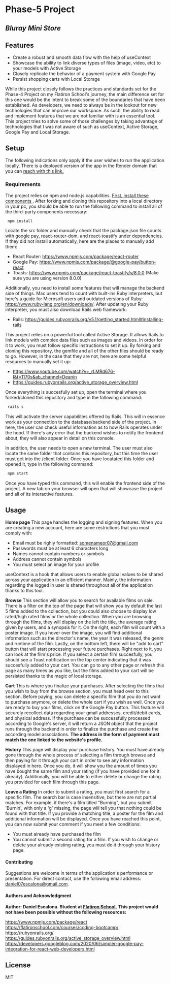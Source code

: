# Phase-5 Project
## _Bluray Mini Store_

## Features

- Create a robust and smooth data flow with the help of useContext
- Showcase the ability to link diverse types of files (image, video, etc) to your models with Active Storage
- Closely replicate the behavior of a payment system with Google Pay 
- Persist shopping carts with Local Storage

While this project closely follows the practices and standards set for the Phase-4 Project on my Flatiron School's journey, the main difference set for this one would be the intent to break some of the boundaries that have been established. As developers, we need to always be in the lookout for new technologies that can improve our workspace. As such, the ability to read and implement features that we are not familiar with is an essential tool. This project tries to solve some of those challenges by taking advantage of technologies that I was not aware of such as useContext, Active Storage, Google Pay and Local Storage.

## Setup

The following indications only apply if the user wishes to run the application locally. There is a deployed version of the app in the Render domain that you can [reach with this link.](https://phase-5-project-acnb.onrender.com)

### Requirements

The project relies on npm and node.js capabilities. [ First, install these components ](https://docs.npmjs.com/downloading-and-installing-node-js-and-npm). After forking and cloning this repository into a local directory in your pc, you should be able to run the following command to install all of the third-party components necessary:
```sh
 npm install
```
Locate the src folder and manually check that the package.json file counts with google pay, react-router-dom, and react-toastify under dependencies. If they did not install automatically, here are the places to manually add them:
- React Router: https://www.npmjs.com/package/react-router
- Google Pay: https://www.npmjs.com/package/@google-pay/button-react
- Toasts: https://www.npmjs.com/package/react-toastify/v/8.0.0 (Make sure you are using version 8.0.0)

Additionally, you need to install some features that will manage the backend side of things. Mac users tend to count with built-ins Ruby interpreters, but here's a guide for Microsoft users and outdated versions of Ruby: https://www.ruby-lang.org/en/downloads/. After updating your Ruby interpreter, you must also download Rails web framework:

- Rails: https://guides.rubyonrails.org/v5.1/getting_started.html#installing-rails

This project relies on a powerful tool called Active Storage. It allows Rails to link models with complex data files such as images and videos. In order for it to work, you must follow specific instructions to set it up. By forking and cloning this repository, the gemfile and all of the other files should be ready to go. However, in the case that they are not, here are some helpful resources to manually set it up:
- https://www.youtube.com/watch?v=_rLMRd676-I&t=1170s&ab_channel=Deanin
- https://guides.rubyonrails.org/active_storage_overview.html

Once everything is succesfully set up, open the terminal where you forked/cloned this repository and type in the following command:

```sh
 rails s
```
This will activate the server capabilities offered by Rails. This will in essence work as your connection to the database/backend side of the project. In here, the user can check useful information as to how Rails operates under the hood. If there's any error that the backend wishes to notify the frontend about, they will also appear in detail on this console.

In addition, the user needs to open a new terminal. The user must also locate the same folder that contains this repository, but this time the user must get into the /client folder. Once you have locatated this folder and opened it, type in the following command:

```sh
 npm start
```

Once you have typed this command, this will enable the frontend side of the project. A new tab on your browser will open that will showcase the project and all of its interactive features.


## Usage

**Home page**
This page handles the logging and signing features. When you are creating a new account, here are some restrictions that you must comply with:
- Email must be righly formatted: somenameor07@gmail.com
- Passwords must be at least 6 characters long
- Names cannot contain numbers or symbols
- Address cannot contain symbols
- You must select an image for your profile

useContext is a hook that allows users to enable global values to be shared across your application in an efficient manner. Mainly, the information regarding the logged in user is shared throughout all of the application thanks to this tool.

**Browse**
This section will allow you to search for available films on sale. There is a filter on the top of the page that will show you by default the last 5 films added to the collection, but you could also choose to display low rated/high rated films or the whole collection.
When you are browsing through the films, they will display on the left the title, the average rating given by users, and a synopsis for it. On the right, each film will count with a poster image. If you hover over the image, you will find additional information such as the director's name, the year it was released, the genre and runtime of the film. Lastly, on the bottom left, there will be "add to cart" button that will start processing your future purchases. Right next to it, you can look at the film's price. If you select a certain film succesfully, you should see a Toast notification on the top center indicating that it was succesfully added to your cart. You can go to any other page or refresh this page as many times as you like, but the films added to your cart will be persisted thanks to the magic of local storage. 

**Cart**
This is where you finalize your purchases. After selecting the films that you wish to buy from the browse section, you must head over to this section. Before paying, you can delete a specific film that you do not want to purchase anymore, or delete the whole cart if you wish as well. Once you are ready to buy your films, click on the Google Pay button. This feature will securely recollect data regarding your gmail addresses, credit/debit cards, and physical address. If the purchase can be successfully processed according to Google's server, it will return a JSON object that the project runs through the backend in order to finalize the purchase and create the according model associations. **The address in the form of payment must match the one linked to the website's profile.**

**History**
This page will display your purchase history. You must have already gone through the whole process of selecting a film through browse and then paying for it through your cart in order to see any information displayed in here. Once you do, it will show you the amount of times you have bought the same film and your rating (if you have provided one for it already). Additionally, you will be able to either delete or change the rating you provided for each film through this page. 

**Leave a Rating**
In order to submit a rating, you must first search for a specific film. The search bar is case insensitive, but there are not partial matches. For example, if there's a film titled "Burning", but you submit 'Burnin', with only a 'g' missing, the page will tell you that nothing could be found with that title. If you provide a matching title, a poster for the film and additional information will be displayed. Once you have reached this point, you can now submit your comment if you meet a few conditions:
- You must already have purchased the film
- You cannot submit a second rating for a film. If you wish to change or delete your already existing rating, you must do it through your history page.

#### Contributing
Suggestions are welcome in terms of the application's performance or presentation. For direct contact, use the following email address: daniel07escalona@gmail.com. 

#### Authors and Acknowledgment
**Author: Daniel Escalona. Student at [Flatiron School.](https://flatironschool.com/welcome-to-flatiron-school/?utm_source=Google&utm_medium=ppc&utm_campaign=12728169833&utm_content=127574232664&utm_term=flatiron&uqaid=513799628630&CjwKCAiA4KaRBhBdEiwAZi1zzgCEBEdI6285I6gmLUyI5Pw_8YNLXh1P1oRIGf8t0fXozErvGMW5FRoCG1MQAvD_BwE&gclid=CjwKCAiA4KaRBhBdEiwAZi1zzgCEBEdI6285I6gmLUyI5Pw_8YNLXh1P1oRIGf8t0fXozErvGMW5FRoCG1MQAvD_BwE)**
**This project would not have been possible without the following resources:**

https://www.npmjs.com/package/react
https://flatironschool.com/courses/coding-bootcamp/
https://rubyonrails.org/
https://guides.rubyonrails.org/active_storage_overview.html
https://developers.googleblog.com/2020/06/simpler-google-pay-integration-for-react-web-developers.html

## License

MIT